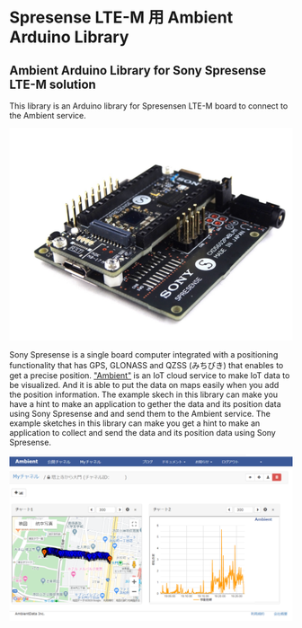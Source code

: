 # Spresense LTE-M 用 Ambient Arduino Library
## Ambient Arduino Library for Sony Spresense LTE-M solution
This library is an Arduino library for Spresensen LTE-M board to connect to the Ambient service.

![Sony Spresense LTE-M](https://github.com/TE-YoshinoriOota/Ambient_SpresenseLTEM/blob/master/resources/sDSC01719.jpg)

Sony Spresense is a single board computer integrated with a positioning functionality that has GPS, GLONASS and QZSS (みちびき) that enables to get a precise position.
["Ambient"](https://ambidata.io/) is an IoT cloud service to make IoT data to be visualized. And it is able to put the data on maps easily when you add the position information.
The example skech in this library can make you have a hint to make an application to gether the data and its position data using Sony Spresense 
and and send them to the Ambient service. The example sketches in this library can make you get a hint to make an application to collect and send the data and its position data using Sony Spresense.

![Sony Spresense with Ambient](https://github.com/TE-YoshinoriOota/Ambient_SpresenseLTEM/blob/master/resources/ambient.png)



